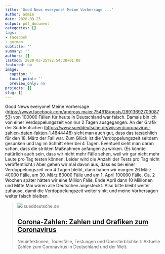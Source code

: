 ```yaml
---
title: 'Good News everyone! Meine Vorhersage ...'
author: admin
date: 2020-03-25
output: pdf_document
categories: []
tags:
- facebook
- german
subtitle: ''
summary: ''
authors: []
lastmod: 2020-03-25T22:54:30+01:00
featured: no
image:
  caption: ''
  focal_point: ''
  preview_only: no
projects: []
slug: []
---
```

Good News everyone! Meine Vorhersage (https://www.facebook.com/andreas.maier.754918/posts/2891369270908753) von 100000 Fällen für heute in Deutschland war falsch. Damals bin ich von einer Verdoppelungszeit von nur 2 Tagen ausgegangen. An der Grafik der Süddeutschen (https://www.sueddeutsche.de/wissen/coronavirus-zahlen-daten-fakten-1.4844448) sieht man auch gut, dass das tatsächlich für den 18. März der Fall war. Zum Glück ist die Verdoppelungszeit seitdem gesunken und lag im Schnitt eher bei 4 Tagen. Eventuell sieht man daran schon, dass die strikten Maßnahmen anfangen zu wirken. (Es könnte natürlich auch sein, dass wir nicht mehr Fälle sehen, weil wir gar nicht mehr Leute pro Tag testen können. Leider wird die Anzahl der Tests pro Tag nicht veröffentlicht.) Aber gehen wir mal davon aus, dass es bei einer Verdoppelungszeit von 4 Tagen bleibt, dann haben wir morgen 26.März 40000 Fälle, am 30. März 80000 Fälle und am 1. April 100000 Fälle. Ca. 2 Wochen später hätten wir eine Million Fälle, Ende April dann 10 Millionen und Mitte Mai wären alle Deutschen angesteckt. Also bitte bleibt weiter zuhause, damit die Verdoppelungszeit weiter sinkt und meine Vorhersagen weiter falsch bleiben.
> [![](https://www.sueddeutsche.de/image/sz.1.4824705/1200x675?v=1582830099)](https://www.sueddeutsche.de/wissen/coronavirus-zahlen-daten-fakten-1.4844448)
> sueddeutsche.de
> ## [Corona-Zahlen: Zahlen und Grafiken zum Coronavirus](https://www.sueddeutsche.de/wissen/coronavirus-zahlen-daten-fakten-1.4844448)
>
>Neuinfektionen, Todesfälle, Testungen und Übersterblichkeit: Aktuelle Zahlen zum Coronavirus in Deutschland und der Welt.

